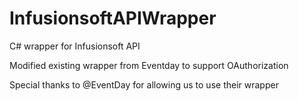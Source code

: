 # InfusionsoftAPIWrapper
C# wrapper for Infusionsoft API

Modified existing wrapper from Eventday to support OAuthorization

Special thanks to @EventDay for allowing us to use their wrapper
